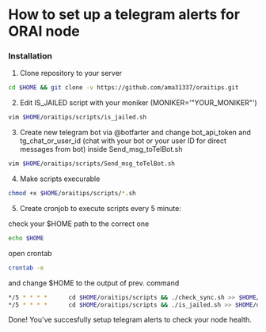 # How to set up a telegram alerts for ORAI node

### Installation
 1. Clone repository to your server
```sh
cd $HOME && git clone -v https://github.com/ama31337/oraitips.git
```
 2. Edit IS_JAILED script with your moniker (MONIKER='"YOUR_MONIKER"')
```sh
vim $HOME/oraitips/scripts/is_jailed.sh
```
 3. Create new telegram bot via @botfarter and change bot_api_token and tg_chat_or_user_id (chat with your bot or your user ID for direct messages from bot) inside Send_msg_toTelBot.sh
```sh
vim $HOME/oraitips/scripts/Send_msg_toTelBot.sh
```
 4. Make scripts execurable
```sh
chmod +x $HOME/oraitips/scripts/*.sh
```
 5. Create cronjob to execute scripts every 5 minute:

 check your $HOME path to the correct one
```sh
echo $HOME
```
 open crontab 
```sh
crontab -e
```
 and change $HOME to the output of prev. command
```sh
*/5 * * * *      cd $HOME/oraitips/scripts && ./check_sync.sh >> $HOME/oraitips/scripts/check_sync.log
*/5 * * * *      cd $HOME/oraitips/scripts && ./is_jailed.sh >> $HOME/oraitips/scripts/is_jailed.log
```
 Done! You've succesfully setup telegram alerts to check your node health.
